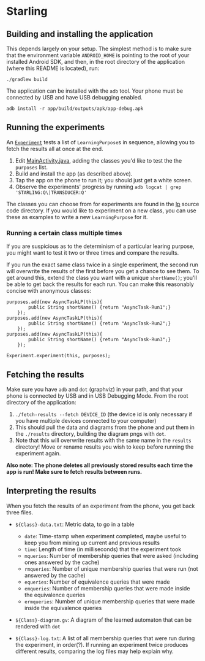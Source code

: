 # Starling #

## Building and installing the application ##

This depends largely on your setup.  The simplest method is to make
sure that the environment variable `ANDROID_HOME` is pointing to the
root of your installed Android SDK, and then, in the root directory of
the application (where this README is located), run:

    ./gradlew build

The application can be installed with the `adb` tool.  Your phone must
be connected by USB and have USB debugging enabled.

    adb install -r app/build/outputs/apk/app-debug.apk

## Running the experiments ##

An
[`Experiment`](app/src/main/java/edu/upenn/aradha/starling/Experiment.java)
tests a list of `LearningPurpose`s in sequence, allowing you to fetch
the results all at once at the end.

1. Edit
   [MainActivity.java](app/src/main/java/edu/upenn/aradha/starling/MainActivity.java),
   adding the classes you'd like to test the the `purposes` list.
2. Build and install the app (as described above).
3. Tap the app on the phone to run it; you should just get a white
   screen.
4. Observe the experiments' progress by running `adb logcat | grep
   'STARLING:Q\|TRANSDUCER:Q'`

The classes you can choose from for experiments are found in the
[lp](app/src/main/java/edu/upenn/aradha/starling/droidStar/lp) source
code directory.  If you would like to experiment on a new class, you
can use these as examples to write a new `LearningPurpose` for it.

### Running a certain class multiple times ###

If you are suspicious as to the determinism of a particular learing
purpose, you might want to test it two or three times and compare the
results.

If you run the exact same class twice in a single experiment, the
second run will overwrite the results of the first before you get a
chance to see them.  To get around this, extend the class you want
with a unique `shortName()`; you'll be able to get back the results
for each run.  You can make this reasonably concise with anonymous
classes:

    purposes.add(new AsyncTaskLP(this){
            public String shortName() {return "AsyncTask-Run1";}
        });
    purposes.add(new AsyncTaskLP(this){
            public String shortName() {return "AsyncTask-Run2";}
        });
    purposes.add(new AsyncTaskLP(this){
            public String shortName() {return "AsyncTask-Run3";}
        });
    
    Experiment.experiment(this, purposes);

## Fetching the results ##

Make sure you have `adb` and `dot` (graphviz) in your path, and that
your phone is connected by USB and in USB Debugging Mode.  From the
root directory of the application:

1. `./fetch-results --fetch DEVICE_ID` (the device id is only
   necessary if you have multiple devices connected to your computer)
2. This should pull the data and diagrams from the phone and put them
   in the `./results` directory, building the diagram pngs with `dot`.
3. Note that this will overwrite results with the same name in the
   `results` directory!  Move or rename results you wish to keep
   before running the experiment again.

**Also note: The phone deletes all previously stored results each time
the app is run!  Make sure to fetch results between runs.**

## Interpreting the results ##

When you fetch the results of an experiment from the phone, you get
back three files.

- `${Class}-data.txt`: Metric data, to go in a table
    - `date`: Time-stamp when experiment completed, maybe useful to
      keep you from mixing up current and previous results
    - `time`: Length of time (in milliseconds) that the experiment
      took
    - `mqueries`: Number of membership queries that were asked
      (including ones answered by the cache)
    - `rmqueries`: Number of unique membership queries that were run
      (not answered by the cache)
    - `equeries`: Number of equivalence queries that were made
    - `emqueries`: Number of membership queries that were made
      inside the equivalence queries
    - `ermqueries`: Number of unique membership queries that were made
      inside the equivalence queries
      
- `${Class}-diagram.gv`: A diagram of the learned automaton that can
  be rendered with `dot`
  
- `${Class}-log.txt`: A list of all membership queries that were run
  during the experiment, in order(?).  If running an experiment twice
  produces different results, comparing the log files may help explain
  why.
